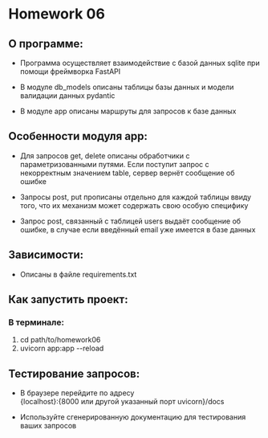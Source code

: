 # Homework 06

## О программе:

* Программа осуществляет взаимодействие с базой данных
  sqlite при помощи фреймворка FastAPI


* В модуле db_models описаны таблицы базы данных и модели 
  валидации данных pydantic


* В модуле app описаны маршруты для запросов к базе данных

## Особенности модуля app:

* Для запросов get, delete описаны обработчики
  с параметризованными путями. Если поступит запрос с 
  некорректным значением table, сервер вернёт сообщение об ошибке


* Запросы post, put прописаны отдельно для каждой таблицы 
  ввиду того, что их механизм может содержать свою особую специфику


* Запрос post, связанный с таблицей users выдаёт сообщение об ошибке, 
  в случае если введённый email уже имеется в базе данных

## Зависимости:

* Описаны в файле requirements.txt

## Как запустить проект:

### В терминале:

1. cd path/to/homework06
2. uvicorn app:app --reload

## Тестирование запросов:

* В браузере перейдите по адресу  
  {localhost}:{8000 или другой указанный порт uvicorn}/docs


* Используйте сгенерированную документацию для тестирования 
  ваших запросов